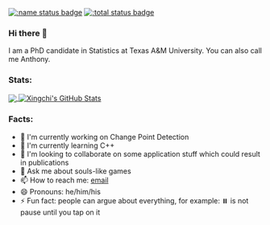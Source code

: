 [![:name status badge](https://doccstat.r-universe.dev/badges/:name)](https://doccstat.r-universe.dev)
[![:total status badge](https://doccstat.r-universe.dev/badges/:total)](https://doccstat.r-universe.dev)

### Hi there 👋
I am a PhD candidate in Statistics at Texas A&M University. You can also call me Anthony.

### Stats:
<a href="#stats" align="center" style="width:100%">
  <img align="center" src="https://github-readme-stats.vercel.app/api/top-langs/?username=doccstat&hide=Makefile&theme=react" style='display: width: 50%'>
  <img align="center" src="https://github-readme-stats.vercel.app/api?username=doccstat&show_icons=true&line_height=33.5&count_private=true&theme=react" alt="Xingchi's GitHub Stats" style='display: width: 50%'>
</a>

### Facts:
- 🔭 I'm currently working on Change Point Detection
- 🌱 I'm currently learning C++
- 👯 I'm looking to collaborate on some application stuff which could result in publications
- 💬 Ask me about souls-like games
- 📫 How to reach me: [email](mailto:anthony.li@stat.tamu.edu)
- 😄 Pronouns: he/him/his
- ⚡ Fun fact: people can argue about everything, for example: ⏸️ is not pause until you tap on it

